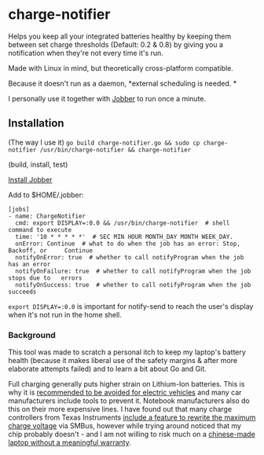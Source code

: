 # charge-notifier

Helps you keep all your integrated batteries healthy by keeping them between set charge thresholds (Default: 0.2 & 0.8) by giving you a notification when they're not every time it's run. 

Made with Linux in mind, but theoretically cross-platform compatible. 

Because it doesn't run as a daemon, *external scheduling is needed. *

I personally use it together with [Jobber](https://dshearer.github.io/jobber/) to run once a minute. 

## Installation
(The way I use it)
`go build charge-notifier.go && sudo cp charge-notifier /usr/bin/charge-notifier && charge-notifier`

(build, install, test)

[Install Jobber](https://dshearer.github.io/jobber/doc/v1.3/#deployment)

Add to $HOME/.jobber: 
```
[jobs]
- name: ChargeNotifier
  cmd: export DISPLAY=:0.0 && /usr/bin/charge-notifier  # shell command to execute
  time: '10 * * * * *'  # SEC MIN HOUR MONTH_DAY MONTH WEEK_DAY.
  onError: Continue  # what to do when the job has an error: Stop, Backoff, or     Continue
  notifyOnError: true  # whether to call notifyProgram when the job has an error
  notifyOnFailure: true  # whether to call notifyProgram when the job stops due to   errors
  notifyOnSuccess: true  # whether to call notifyProgram when the job succeeds

```

`export DISPLAY=:0.0` is important for notify-send to reach the user's display when it's not run in the home shell. 

### Background
This tool was made to scratch a personal itch to keep my laptop's battery health (because it makes liberal use of the safety margins & after more elaborate attempts failed) and to learn a bit about Go and Git. 

Full charging generally puts higher strain on Lithium-Ion batteries. This is why it is [recommended to be avoided for electric vehicles](https://electrek.co/2017/09/01/tesla-battery-expert-recommends-daily-battery-pack-charging/) and many car manufacturers include tools to prevent it. Notebook manufacturers also do this on their more expensive lines. I have found out that many charge controllers from Texas Instruments [include a feature to rewrite the maximum charge voltage](http://www.ti.com/product/BQ24707/datasheet/detailed_description#SLUSA788847) via SMBus, however while trying around noticed that my chip probably doesn't - and I am not willing to risk much on a [chinese-made laptop without a meaningful warranty](https://xiaomi-mi.com/notebooks/xiaomi-mi-notebook-air-133-classic-edition-i5-8gb256gb-silver/). 
